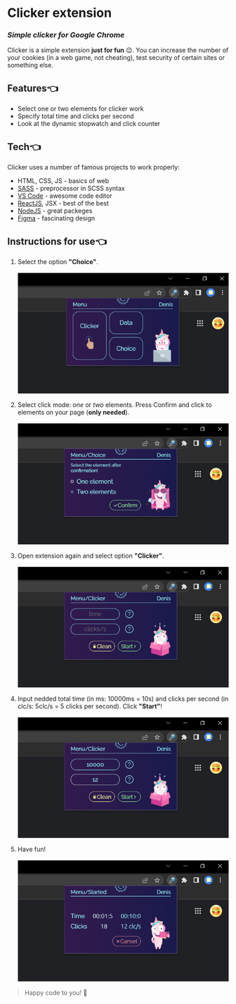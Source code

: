 # Сlicker extension
### *Simple clicker for Google Chrome*

Clicker is a simple extension **just for fun** 😉. You can increase the number of your cookies (in a web game, not cheating), test security of certain sites or something else.

## Features👈

- Select one or two elements for clicker work 
- Specify total time and clicks per second
- Look at the dynamic stopwatch and click counter

## Tech👈

Clicker uses a number of famous projects to work properly:

- HTML, CSS, JS - basics of web
- [SASS] - preprocessor in SCSS syntax
- [VS Code] - awesome code editor
- [ReactJS], JSX - best of the best
- [NodeJS] - great packeges
- [Figma] - fascinating design

## Instructions for use👈

1. Select the option **"Choice"**.<br><br>
![Like this](./readme/menu.png)

2. Select click mode: *one* or *two* elements. Press Confirm and click to elements on your page (**only needed**).<br><br>
![Like this](./readme/select.png)

3. Open extension again and select option **"Clicker"**. <br><br>
![Like this](./readme/clicker.png)

4. Input nedded total time (in ms: 10000ms = 10s) and clicks per second (in clc/s: 5clc/s = 5 clicks per second). Click **"Start"**! <br><br>
![Like this](./readme/clickerOpt.png)

5. Have fun! <br><br>
![Like this](./readme/clickerStart.png)

> Happy code to you! 💛

[//]: # (Thanks Max)

   [ce]: <https://github.com/DenisCodeB/clicker-extensionr>
   [SASS]: <https://sass-lang.com/>
   [VS Code]: <https://code.visualstudio.com/>
   [NodeJS]: <http://nodejs.org>
   [ReactJS]: <https://reactjs.org>
   [Figma]: <https://www.figma.com/>
